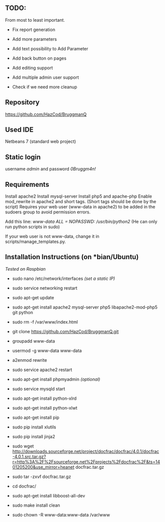 TODO:
-------
From most to least important.
- Fix report generation

- Add more parameters
- Add text possibility to Add Parameter
- Add back button on pages
- Add editing support
- Add multiple admin user support
- Check if we need more cleanup

Repository
-----------
https://github.com/HazCod/BruggmanQ

Used IDE
-----------
Netbeans 7 (standard web project)

Static login
--------------
username *admin* and password *0Bruggm4n!*

Requirements
--------------
Install apache2
Install mysql-server
Install php5 and apache-php
Enable mod_rewrite in apache2 and short tags. (Short tags should be done by the script)
Requires your web user (www-data in apache2) to be added in the sudoers group to avoid permission errors.

Add this line: *www-data ALL = NOPASSWD: /usr/bin/python2*
(He can only run python scripts in sudo)

If your web user is not www-data, change it in scripts/manage_templates.py.

Installation Instructions (on *bian/Ubuntu)
--------------------------------------
*Tested on Raspbian*

- sudo nano /etc/network/interfaces  *(set a static IP)*
- sudo service networking restart

- sudo apt-get update
- sudo apt-get install apache2 mysql-server php5 libapache2-mod-php5 git python

- sudo rm -f /var/www/index.html
- git clone https://github.com/HazCod/BruggmanQ.git

- groupadd www-data
- usermod -g www-data www-data

- a2enmod rewrite
- sudo service apache2 restart

- sudo apt-get install phpmyadmin *(optional)*
- sudo service mysqld start

- sudo apt-get install python-xlrd
- sudo apt-get install python-xlwt
- sudo apt-get install pip
- sudo pip install xlutils
- sudo pip install jinja2

- sudo wget http://downloads.sourceforge.net/project/docfrac/docfrac/4.0.1/docfrac-4.0.1.src.tar.gz?r=http%3A%2F%2Fsourceforge.net%2Fprojects%2Fdocfrac%2F&ts=1401205200&use_mirror=heanet docfrac.tar.gz
- sudo tar -zxvf docfrac.tar.gz
- cd docfrac/
- sudo apt-get install libboost-all-dev
- sudo make install clean

- sudo chown -R www-data:www-data /var/www
